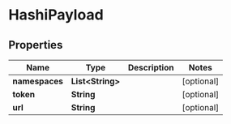 

# HashiPayload

## Properties

Name | Type | Description | Notes
------------ | ------------- | ------------- | -------------
**namespaces** | **List&lt;String&gt;** |  |  [optional]
**token** | **String** |  |  [optional]
**url** | **String** |  |  [optional]



